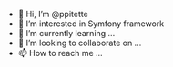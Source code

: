 - 👋 Hi, I’m @ppitette
- 👀 I’m interested in Symfony framework
- 🌱 I’m currently learning ...
- 💞️ I’m looking to collaborate on ...
- 📫 How to reach me ...

<!---
ppitette/ppitette is a ✨ special ✨ repository because its `README.md` (this file) appears on your GitHub profile.
You can click the Preview link to take a look at your changes.
--->
